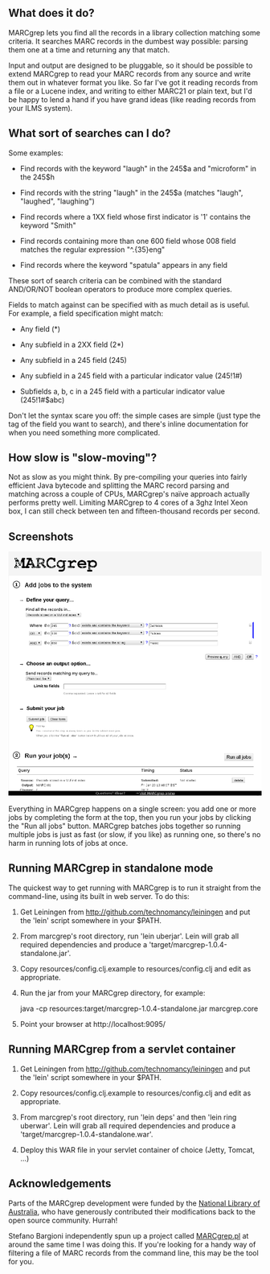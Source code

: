 What does it do?
----------------

MARCgrep lets you find all the records in a library collection
matching some criteria.  It searches MARC records in the dumbest way
possible: parsing them one at a time and returning any that match.

Input and output are designed to be pluggable, so it should be
possible to extend MARCgrep to read your MARC records from any source
and write them out in whatever format you like.  So far I've got it
reading records from a file or a Lucene index, and writing to either
MARC21 or plain text, but I'd be happy to lend a hand if you have
grand ideas (like reading records from your ILMS system).


What sort of searches can I do?
-------------------------------

Some examples:

  * Find records with the keyword "laugh" in the 245$a and "microform" in
    the 245$h

  * Find records with the string "laugh" in the 245$a (matches
    "laugh", "laughed", "laughing")

  * Find records where a 1XX field whose first indicator is '1'
    contains the keyword "Smith"

  * Find records containing more than one 600 field whose 008 field
    matches the regular expression "^.{35}eng"

  * Find records where the keyword "spatula" appears in any field

These sort of search criteria can be combined with the standard
AND/OR/NOT boolean operators to produce more complex queries.

Fields to match against can be specified with as much detail as is
useful.  For example, a field specification might match:

  * Any field (*)

  * Any subfield in a 2XX field (2*)

  * Any subfield in a 245 field (245)

  * Any subfield in a 245 field with a particular indicator value (245!1#)

  * Subfields a, b, c in a 245 field with a particular indicator value
    (245!1#$abc)

Don't let the syntax scare you off: the simple cases are simple (just
type the tag of the field you want to search), and there's inline
documentation for when you need something more complicated.


How slow is "slow-moving"?
--------------------------

Not as slow as you might think.  By pre-compiling your queries into
fairly efficient Java bytecode and splitting the MARC record parsing
and matching across a couple of CPUs, MARCgrep's naïve approach
actually performs pretty well.  Limiting MARCgrep to 4 cores of a 3ghz
Intel Xeon box, I can still check between ten and fifteen-thousand
records per second.


Screenshots
-----------

![screenshot](https://github.com/marktriggs/marcgrep/raw/master/screenshot.png)

Everything in MARCgrep happens on a single screen: you add one or more
jobs by completing the form at the top, then you run your jobs by
clicking the "Run all jobs" button.  MARCgrep batches jobs together so
running multiple jobs is just as fast (or slow, if you like) as
running one, so there's no harm in running lots of jobs at once.


Running MARCgrep in standalone mode
-----------------------------------

The quickest way to get running with MARCgrep is to run it straight
from the command-line, using its built in web server.  To do this:

  1.  Get Leiningen from http://github.com/technomancy/leiningen and put
      the 'lein' script somewhere in your $PATH.

  2.  From marcgrep's root directory, run 'lein uberjar'.  Lein will grab
      all required dependencies and produce a 'target/marcgrep-1.0.4-standalone.jar'.

  3. Copy resources/config.clj.example to resources/config.clj and
     edit as appropriate.

  4.  Run the jar from your MARCgrep directory, for example:

        java -cp resources:target/marcgrep-1.0.4-standalone.jar marcgrep.core

  5.  Point your browser at http://localhost:9095/


Running MARCgrep from a servlet container
-----------------------------------------

  1.  Get Leiningen from http://github.com/technomancy/leiningen and put
      the 'lein' script somewhere in your $PATH.

  2. Copy resources/config.clj.example to resources/config.clj and
     edit as appropriate.

  3.  From marcgrep's root directory, run 'lein deps' and then 'lein
      ring uberwar'.  Lein will grab all required dependencies and
      produce a 'target/marcgrep-1.0.4-standalone.war'.

  4.  Deploy this WAR file in your servlet container of choice (Jetty,
      Tomcat, ...)


Acknowledgements
----------------

Parts of the MARCgrep development were funded by the [National Library
of Australia](http://www.nla.gov.au/), who have generously contributed
their modifications back to the open source community.  Hurrah!

Stefano Bargioni independently spun up a project called
[MARCgrep.pl](http://en.pusc.it/bib/MARCgrep) at around the same time
I was doing this.  If you're looking for a handy way of filtering a
file of MARC records from the command line, this may be the tool for
you.
